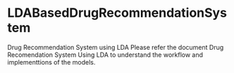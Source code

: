 # LDABasedDrugRecommendationSystem
Drug Recommendation System using LDA
Please refer the document Drug Recomendation System Using LDA to understand the workflow and implementtions of the models.
